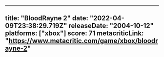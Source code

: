 
---
title: "BloodRayne 2"
date: "2022-04-09T23:38:29.719Z"
releaseDate: "2004-10-12"
platforms: ["xbox"]
score: 71
metacriticLink: "https://www.metacritic.com/game/xbox/bloodrayne-2"
---
